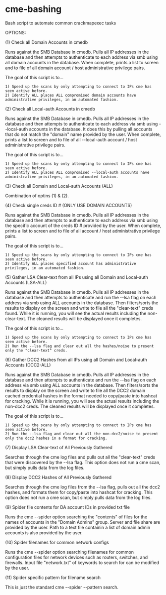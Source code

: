 # cme-bashing
Bash script to automate common crackmapexec tasks

OPTIONS:

(1) Check all Domain Accounts in cmedb

  Runs against the SMB Database in cmedb.  Pulls all IP addresses in the database and then attempts to authenticate to each address via smb using all domain accounts in the database.  When complete, prints a list to screen and to file of all domain account / host   administrative privilege pairs.

  The goal of this script is to...
  
    1) Speed up the scans by only attempting to connect to IPs cme has seen active before.
    2) Identify ALL places ALL compromised domain accounts have administrative privileges, in an automated fashion.
      
      
(2) Check all Local-auth Accounts in cmedb

  Runs against the SMB Database in cmedb.  Pulls all IP addresses in the database and then attempts to authenticate to each address via smb using --local-auth accounts in the database.  It does this by pulling all accounts that do not match the "domain" name provided by the user.  When complete, prints a list to screen and to file of all --local-auth account / host   administrative privilege pairs.

  The goal of this script is to...
  
    1) Speed up the scans by only attempting to connect to IPs cme has seen active before.
    2) Identify ALL places ALL compromised --local-auth accounts have administrative privileges, in an automated fashion.
  
  
(3) Check all Domain and Local-auth Accounts (ALL)

   Combination of optins (1) & (2).
 
 
(4) Check single creds ID # (ONLY USE DOMAIN ACCOUNTS)

  Runs against the SMB Database in cmedb.  Pulls all IP addresses in the database and then attempts to authenticate to each address via smb using the specific account of the creds ID # provided by the user.  When complete, prints a list to screen and to file of all account / host administrative privilege pairs.

  The goal of this script is to...

    1) Speed up the scans by only attempting to connect to IPs cme has seen active before.
    2) Identify ALL places specified account has administrative privileges, in an automated fashion.
 
 
(5) Gather LSA Clear-text from all IPs using all Domain and Local-auth Accounts (LSA-ALL)

  Runs against the SMB Database in cmedb.  Pulls all IP addresses in the database and then attempts to authenticate and run the --lsa flag on each address via smb using ALL accounts in the database. Then filters/sorts the results to display on the screen and write to file all the "clear-text" creds found.  While it is running, you will see the actual results including the non-clear-text.  The cleaned results will be displayed once it completes.

  The goal of this script is to...

    1) Speed up the scans by only attempting to connect to IPs cme has seen active before.
    2) Run the --lsa flag and clear out all the hashes/noise to present only the "clear-text" creds.
  
  
(6) Gather DCC2 Hashes from all IPs using all Domain and Local-auth Accounts (DCC2-ALL)

  Runs against the SMB Database in cmedb.  Pulls all IP addresses in the database and then attempts to authenticate and run the --lsa flag on each address via smb using ALL accounts in the database. Then filters/sorts the results to display on the screen and write to file all the DCC2 domain cached credential hashes in the format needed to copy/paste into hashcat for cracking.  While it is running, you will see the actual results including the non-dcc2 creds.  The cleaned results will be displayed once it completes.

  The goal of this script is to...

    1) Speed up the scans by only attempting to connect to IPs cme has seen active before.
    2) Run the --lsa flag and clear out all the non-dcc2/noise to present only the dcc2 hashes in a format for cracking.
  
 (7) Display LSA Clear-text of All Previously Gathered
 
   Searches through the cme log files and pulls out all the "clear-text" creds that were discovered by the --lsa flag.  This option does not run a cme scan, but simply pulls data from the log files.
 
 
 (8) Display DCC2 Hashes of All Previously Gathered
 
  Searches through the cme log files from the --lsa flag, pulls out all the dcc2 hashes, and formats them for copy/paste into hashcat for cracking.  This option does not run a cme scan, but simply pulls data from the log files.
  
  
(9) Spider file contents for DA account IDs in provided txt file

  Runs the cme --spider option searching the "contents" of files for the names of accounts in the "Domain Admins" group.  Server and file share are provided by the user.  Path to a text file containin a list of domain admin accounts is also provided by the user.


(10) Spider filenames for common network configs

  Runs the cme --spider option searching filenames for common configuration files for network devices such as routers, switches, and firewalls.  Input file "network.txt" of keywords to search for can be modified by the user.


(11) Spider specific pattern for filename search

  This is just the standard cme --spider --pattern search.
